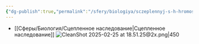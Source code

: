 ```yaml
---
{"dg-publish":true,"permalink":"/sfery/biologiya/sczeplennyj-s-h-hromosomoj-reczessivnyj-tip-nasledovaniya/","tags":["Генетика"]}
---
```


- [[Сферы/Биология/Сцепленное наследование\|Сцепленное наследование]] 
![CleanShot 2025-02-25 at 18.51.25@2x.png|450](/img/user/%D0%90%D1%80%D1%85%D0%B8%D0%B2/%D0%9A%D1%8D%D1%88/CleanShot%202025-02-25%20at%2018.51.25@2x.png)